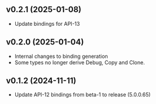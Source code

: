 ## v0.2.1 (2025-01-08)

- Update bindings for API-13


## v0.2.0 (2025-01-04)

- Internal changes to binding generation
- Some types no longer derive Debug, Copy and Clone.

## v0.1.2 (2024-11-11)

- Update API-12 bindings from beta-1 to release (5.0.0.65)
